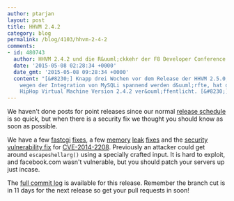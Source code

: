 ```yaml
---
author: ptarjan
layout: post
title: HHVM 2.4.2
category: blog
permalink: /blog/4103/hhvm-2-4-2
comments:
- id: 480743
  author: HHVM 2.4.2 und die R&uuml;ckkehr der F8 Developer Conference - entwickler.de
  date: '2015-05-08 02:28:34 +0000'
  date_gmt: '2015-05-08 09:28:34 +0000'
  content: "[&#8230;] Knapp drei Wochen vor dem Release der HHVM 2.5.0, das vor allem
    wegen der Integration von MySQLi spannend werden d&uuml;rfte, hat das Team der
    HipHop Virtual Machine Version 2.4.2 ver&ouml;ffentlicht. [&#8230;]"
---
```


We haven't done posts for point releases since our normal [release schedule](https://github.com/facebook/hhvm/wiki/Release-Schedule) is so quick, but when there is a security fix we thought you should know as soon as possible.

<!--truncate-->

We have a few [fastcgi](https://github.com/facebook/hhvm/commit/603b5b5f8e14bdbed0a26a45c1f05cdefc7b9f04) [fixes](https://github.com/facebook/hhvm/commit/bebc94ec264af2d1f82b5ffa3c59c819ca498d4e), a few [memory](https://github.com/facebook/hhvm/commit/852b535f32b4ec4b654f6eb0ec6d208821b2751d) [leak](https://github.com/facebook/hhvm/commit/df72f91a279aabead36df552854c3371d889f224) [fixes](https://github.com/facebook/hhvm/commit/3fe1e4f45df4eafdc7e37e3d7dac673fc3915018) and the [security vulnerability fix](https://github.com/facebook/hhvm/commit/506a44194a9016406c752ad8e010c01aeffc18cc) for [CVE-2014-2208](http://www.cve.mitre.org/cgi-bin/cvename.cgi?name=2014-2208). Previously an attacker could get around `escapeshellarg()` using a specially crafted input. It is hard to exploit, and facebook.com wasn't vulnerable, but you should patch your servers up just incase.

The [full commit log](https://github.com/facebook/hhvm/commits/HHVM-2.4) is available for this release. Remember the branch cut is in 11 days for the next release so get your pull requests in soon!
